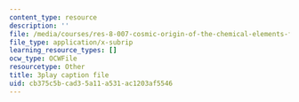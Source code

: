 ```yaml
---
content_type: resource
description: ''
file: /media/courses/res-8-007-cosmic-origin-of-the-chemical-elements-fall-2019/cb375c5bcad35a11a531ac1203af5546_8FtCg_bbdW0.vtt
file_type: application/x-subrip
learning_resource_types: []
ocw_type: OCWFile
resourcetype: Other
title: 3play caption file
uid: cb375c5b-cad3-5a11-a531-ac1203af5546
---
```

